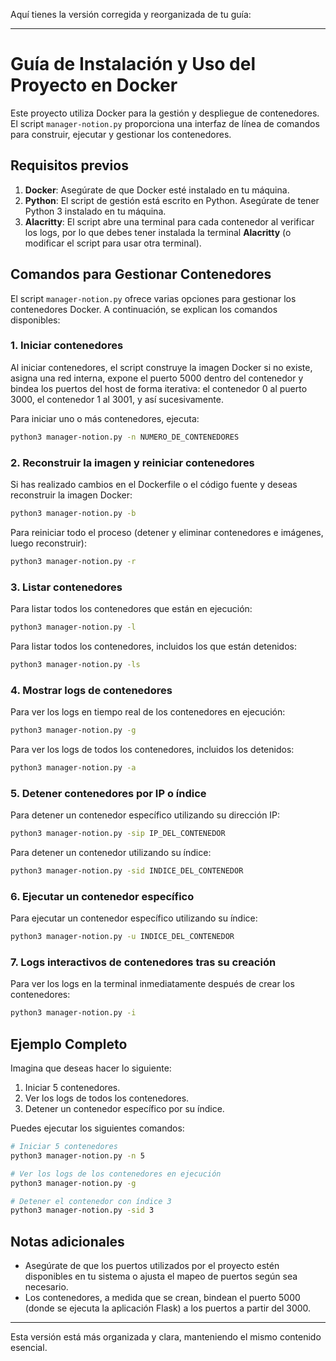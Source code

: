 Aquí tienes la versión corregida y reorganizada de tu guía:

---

# **Guía de Instalación y Uso del Proyecto en Docker**

Este proyecto utiliza Docker para la gestión y despliegue de contenedores. El script `manager-notion.py` proporciona una interfaz de línea de comandos para construir, ejecutar y gestionar los contenedores.

## **Requisitos previos**

1. **Docker**: Asegúrate de que Docker esté instalado en tu máquina.
2. **Python**: El script de gestión está escrito en Python. Asegúrate de tener Python 3 instalado en tu máquina.
3. **Alacritty**: El script abre una terminal para cada contenedor al verificar los logs, por lo que debes tener instalada la terminal **Alacritty** (o modificar el script para usar otra terminal).

## **Comandos para Gestionar Contenedores**

El script `manager-notion.py` ofrece varias opciones para gestionar los contenedores Docker. A continuación, se explican los comandos disponibles:

### **1. Iniciar contenedores**

Al iniciar contenedores, el script construye la imagen Docker si no existe, asigna una red interna, expone el puerto 5000 dentro del contenedor y bindea los puertos del host de forma iterativa: el contenedor 0 al puerto 3000, el contenedor 1 al 3001, y así sucesivamente.

Para iniciar uno o más contenedores, ejecuta:

```bash
python3 manager-notion.py -n NUMERO_DE_CONTENEDORES
```

### **2. Reconstruir la imagen y reiniciar contenedores**

Si has realizado cambios en el Dockerfile o el código fuente y deseas reconstruir la imagen Docker:

```bash
python3 manager-notion.py -b
```

Para reiniciar todo el proceso (detener y eliminar contenedores e imágenes, luego reconstruir):

```bash
python3 manager-notion.py -r
```

### **3. Listar contenedores**

Para listar todos los contenedores que están en ejecución:

```bash
python3 manager-notion.py -l
```

Para listar todos los contenedores, incluidos los que están detenidos:

```bash
python3 manager-notion.py -ls
```

### **4. Mostrar logs de contenedores**

Para ver los logs en tiempo real de los contenedores en ejecución:

```bash
python3 manager-notion.py -g
```

Para ver los logs de todos los contenedores, incluidos los detenidos:

```bash
python3 manager-notion.py -a
```

### **5. Detener contenedores por IP o índice**

Para detener un contenedor específico utilizando su dirección IP:

```bash
python3 manager-notion.py -sip IP_DEL_CONTENEDOR
```

Para detener un contenedor utilizando su índice:

```bash
python3 manager-notion.py -sid INDICE_DEL_CONTENEDOR
```

### **6. Ejecutar un contenedor específico**

Para ejecutar un contenedor específico utilizando su índice:

```bash
python3 manager-notion.py -u INDICE_DEL_CONTENEDOR
```

### **7. Logs interactivos de contenedores tras su creación**

Para ver los logs en la terminal inmediatamente después de crear los contenedores:

```bash
python3 manager-notion.py -i
```

## **Ejemplo Completo**

Imagina que deseas hacer lo siguiente:

1. Iniciar 5 contenedores.
2. Ver los logs de todos los contenedores.
3. Detener un contenedor específico por su índice.

Puedes ejecutar los siguientes comandos:

```bash
# Iniciar 5 contenedores
python3 manager-notion.py -n 5

# Ver los logs de los contenedores en ejecución
python3 manager-notion.py -g

# Detener el contenedor con índice 3
python3 manager-notion.py -sid 3
```

## **Notas adicionales**

- Asegúrate de que los puertos utilizados por el proyecto estén disponibles en tu sistema o ajusta el mapeo de puertos según sea necesario.
- Los contenedores, a medida que se crean, bindean el puerto 5000 (donde se ejecuta la aplicación Flask) a los puertos a partir del 3000.

---

Esta versión está más organizada y clara, manteniendo el mismo contenido esencial.
